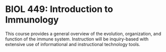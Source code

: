 # BIOL 449: Introduction to Immunology

This course provides a general overview of the evolution, organization, and function of the immune system. Instruction will be inquiry-based with extensive use of informational and instructional technology tools.